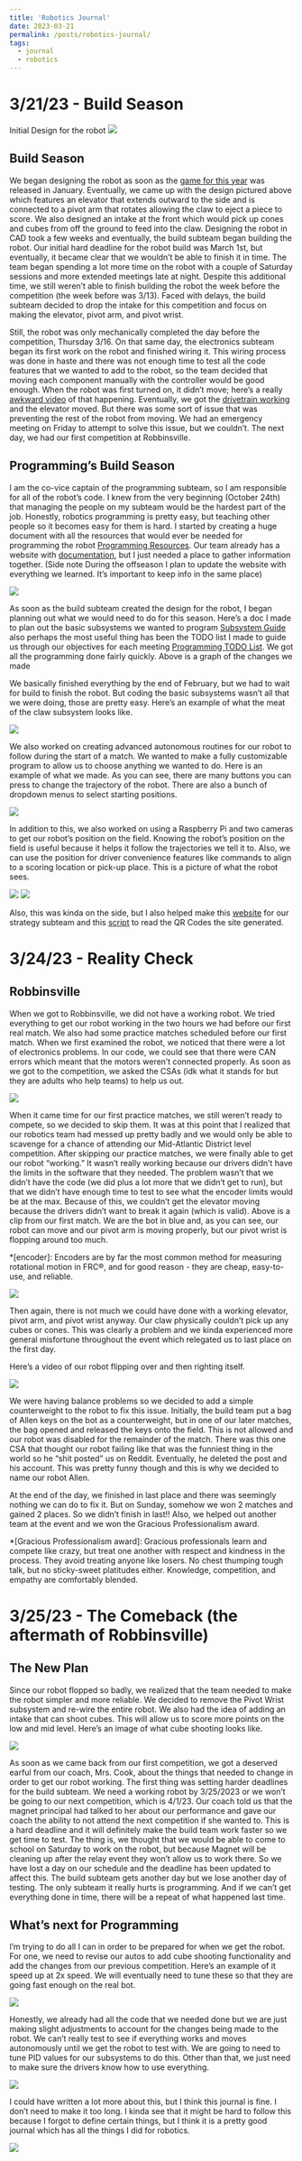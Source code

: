 ```yaml
---
title: 'Robotics Journal'
date: 2023-03-21
permalink: /posts/robotics-journal/
tags:
  - journal
  - robotics
---
```


3/21/23 - Build Season
======
Initial Design for the robot
<img src='/images/posts/robotics/image13.png'>

Build Season
-------
We began designing the robot as soon as the [game for this year](https://www.youtube.com/watch?v=0zpflsYc4PA) was released in January. Eventually, we came up with the design pictured above which features an elevator that extends outward to the side and is connected to a pivot arm that rotates allowing the claw to eject a piece to score. We also designed an intake at the front which would pick up cones and cubes from off the ground to feed into the claw. Designing the robot in CAD took a few weeks and eventually, the build subteam began building the robot. Our initial hard deadline for the robot build was March 1st, but eventually, it became clear that we wouldn’t be able to finish it in time. The team began spending a lot more time on the robot with a couple of Saturday sessions and more extended meetings late at night. Despite this additional time, we still weren’t able to finish building the robot the week before the competition (the week before was 3/13). Faced with delays, the build subteam decided to drop the intake for this competition and focus on making the elevator, pivot arm, and pivot wrist. 

Still, the robot was only mechanically completed the day before the competition, Thursday 3/16. On that same day, the electronics subteam began its first work on the robot and finished wiring it. This wiring process was done in haste and there was not enough time to test all the code features that we wanted to add to the robot, so the team decided that moving each component manually with the controller would be good enough. When the robot was first turned on, it didn’t move; here’s a really [awkward video](https://drive.google.com/file/d/10MjgqrIf4_iwp8_K9jkk-W64uzm9BV-n/view?usp=share_link) of that happening.  Eventually, we got the [drivetrain working](https://drive.google.com/file/d/1ZF-Gdotd2PZkRgkY6OZpi7yf4FR1tIcU/view?usp=sharing) and the elevator moved. But there was some sort of issue that was preventing the rest of the robot from moving. We had an emergency meeting on Friday to attempt to solve this issue, but we couldn’t. The next day, we had our first competition at Robbinsville.

Programming’s Build Season
------
I am the co-vice captain of the programming subteam, so I am responsible for all of the robot’s code. I knew from the very beginning (October 24th) that managing the people on my subteam would be the hardest part of the job. Honestly, robotics programming is pretty easy, but teaching other people so it becomes easy for them is hard. I started by creating a huge document with all the resources that would ever be needed for programming the robot [Programming Resources](https://docs.google.com/document/d/1KaAQCZHfttFZk9dY0amIj057UGiLFXdztHYZKqD3VwI/edit#heading=h.8op83lvrsd9). Our team already has a website with [documentation](https://frc1257.github.io/robotics-training/#/), but I just needed a place to gather information together. (Side note During the offseason I plan to update the website with everything we learned. It’s important to keep info in the same place) 

<img src='/images/posts/robotics/image11.png'>

As soon as the build subteam created the design for the robot, I began planning out what we would need to do for this season. Here’s a doc I made to plan out the basic subsystems we wanted to program [Subsystem Guide](https://docs.google.com/document/d/1bjx53oYOKt6_3epfSJThbfDca2tzqah9jR-95VM3sKE/edit?usp=sharing) also perhaps the most useful thing has been the TODO list I made to guide us through our objectives for each meeting [Programming TODO List](https://docs.google.com/document/d/1TSDPyOiz-I9v3jUPU4W0HA2auuR9z_ARn48d7Ad-H44/edit?usp=sharing). We got all the programming done fairly quickly. Above is a graph of the changes we made 

We basically finished everything by the end of February, but we had to wait for build to finish the robot. But coding the basic subsystems wasn’t all that we were doing, those are pretty easy. Here’s an example of what the meat of the claw subsystem looks like.

<img src='/images/posts/robotics/image6.png'>

We also worked on creating advanced autonomous routines for our robot to follow during the start of a match. We wanted to make a fully customizable program to allow us to choose anything we wanted to do. Here is an example of what we made. As you can see, there are many buttons you can press to change the trajectory of the robot. There are also a bunch of dropdown menus to select starting positions. 

<img src='/images/posts/robotics/image1.png'>

In addition to this, we also worked on using a Raspberry Pi and two cameras to get our robot’s position on the field. Knowing the robot’s position on the field is useful because it helps it follow the trajectories we tell it to. Also, we can use the position for driver convenience features like commands to align to a scoring location or pick-up place. This is a picture of what the robot sees. 

<img src='/images/posts/robotics/image8.png'>
<img src='/images/posts/robotics/image12.png'>

Also, this was kinda on the side, but I also helped make this [website](https://akeboss-tech.github.io/BootstrapStrategyApp/) for our strategy subteam and this [script](https://replit.com/@AkashDubey/StratScanner) to read the QR Codes the site generated.

3/24/23 - Reality Check
=======
Robbinsville
--------
When we got to Robbinsville, we did not have a working robot. We tried everything to get our robot working in the two hours we had before our first real match. We also had some practice matches scheduled before our first match. When we first examined the robot, we noticed that there were a lot of electronics problems. In our code, we could see that there were CAN errors which meant that the motors weren’t connected properly. As soon as we got to the competition, we asked the CSAs (idk what it stands for but they are adults who help teams) to help us out.

<img src='/images/posts/robotics/image9.png'>

When it came time for our first practice matches, we still weren’t ready to compete, so we decided to skip them. It was at this point that I realized that our robotics team had messed up pretty badly and we would only be able to scavenge for a chance of attending our Mid-Atlantic District level competition. After skipping our practice matches, we were finally able to get our robot “working.” It wasn’t really working because our drivers didn’t have the limits in the software that they needed. The problem wasn’t that we didn’t have the code (we did plus a lot more that we didn’t get to run), but that we didn’t have enough time to test to see what the encoder limits would be at the max. Because of this, we couldn’t get the elevator moving because the drivers didn’t want to break it again (which is valid). Above is a clip from our first match. We are the bot in blue and, as you can see, our robot can move and our pivot arm is moving properly, but our pivot wrist is flopping around too much.

*[encoder]: Encoders are by far the most common method for measuring rotational motion in FRC®, and for good reason - they are cheap, easy-to-use, and reliable.

<img src='/images/posts/robotics/image5.gif'>

Then again, there is not much we could have done with a working elevator, pivot arm, and pivot wrist anyway. Our claw physically couldn’t pick up any cubes or cones. This was clearly a problem and we kinda experienced more general misfortune throughout the event which relegated us to last place on the first day.

Here’s a video of our robot flipping over and then righting itself. 

<img src='/images/posts/robotics/image4.gif'>

We were having balance problems so we decided to add a simple counterweight to the robot to fix this issue. Initially, the build team put a bag of Allen keys on the bot as a counterweight, but in one of our later matches, the bag opened and released the keys onto the field. This is not allowed and our robot was disabled for the remainder of the match. There was this one CSA that thought our robot failing like that was the funniest thing in the world so he “shit posted” us on Reddit. Eventually, he deleted the post and his account. This was pretty funny though and this is why we decided to name our robot Allen. 

At the end of the day, we finished in last place and there was seemingly nothing we can do to fix it. But on Sunday, somehow we won 2 matches and gained 2 places. So we didn’t finish in last!! Also, we helped out another team at the event and we won the Gracious Professionalism award. 

*[Gracious Professionalism award]: Gracious professionals learn and compete like crazy, but treat one another with respect and kindness in the process. They avoid treating anyone like losers. No chest thumping tough talk, but no sticky-sweet platitudes either. Knowledge, competition, and empathy are comfortably blended.

3/25/23 - The Comeback (the aftermath of Robbinsville)
=======
The New Plan
------
Since our robot flopped so badly, we realized that the team needed to make the robot simpler and more reliable. We decided to remove the Pivot Wrist subsystem and re-wire the entire robot. We also had the idea of adding an intake that can shoot cubes. This will allow us to score more points on the low and mid level. Here’s an image of what cube shooting looks like.

<img src='/images/posts/robotics/image3.png'>

As soon as we came back from our first competition, we got a deserved earful from our coach, Mrs. Cook, about the things that needed to change in order to get our robot working. The first thing was setting harder deadlines for the build subteam. We need a working robot by 3/25/2023 or we won’t be going to our next competition, which is 4/1/23. Our coach told us that the magnet principal had talked to her about our performance and gave our coach the ability to not attend the next competition if she wanted to. This is a hard deadline and it will definitely make the build team work faster so we get time to test. 
The thing is, we thought that we would be able to come to school on Saturday to work on the robot, but because Magnet will be cleaning up after the relay event they won’t allow us to work there. So we have lost a day on our schedule and the deadline has been updated to affect this. The build subteam gets another day but we lose another day of testing. The only subteam it really hurts is programming. And if we can’t get everything done in time, there will be a repeat of what happened last time.

What’s next for Programming
-------
I’m trying to do all I can in order to be prepared for when we get the robot. For one, we need to revise our autos to add cube shooting functionality and add the changes from our previous competition. Here’s an example of it speed up at 2x speed. We will eventually need to tune these so that they are going fast enough on the real bot. 

<img src='/images/posts/robotics/image10.gif'>

Honestly, we already had all the code that we needed done but we are just making slight adjustments to account for the changes being made to the robot. We can’t really test to see if everything works and moves autonomously until we get the robot to test with. We are going to need to tune PID values for our subsystems to do this. Other than that, we just need to make sure the drivers know how to use everything. 

<img src='/images/posts/robotics/image2.png'>

I could have written a lot more about this, but I think this journal is fine. I don’t need to make it too long. I kinda see that it might be hard to follow this because I forgot to define certain things, but I think it is a pretty good journal which has all the things I did for robotics.
	
<img src='/images/posts/robotics/image7.png'>

